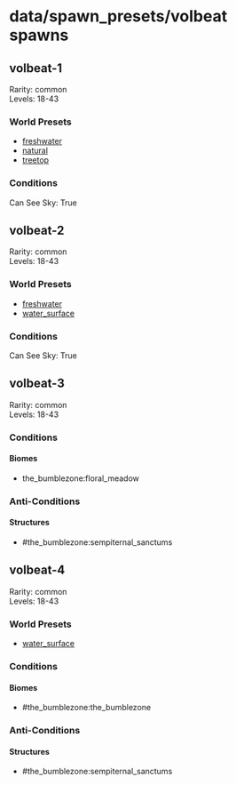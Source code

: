 # data/spawn_presets/volbeat spawns  
  
## volbeat-1  
Rarity: common  
Levels: 18-43  
  
### World Presets  
* [freshwater](/data/spawn_data/freshwater.md)  
* [natural](/data/spawn_data/natural.md)  
* [treetop](/data/spawn_data/treetop.md)  
  
### Conditions  
Can See Sky: True  
  
## volbeat-2  
Rarity: common  
Levels: 18-43  
  
### World Presets  
* [freshwater](/data/spawn_data/freshwater.md)  
* [water_surface](/data/spawn_data/water_surface.md)  
  
### Conditions  
Can See Sky: True  
  
## volbeat-3  
Rarity: common  
Levels: 18-43  
  
### Conditions  
  
#### Biomes  
  * the_bumblezone:floral_meadow
  
  
### Anti-Conditions  
  
#### Structures  
  * #the_bumblezone:sempiternal_sanctums
  
  
## volbeat-4  
Rarity: common  
Levels: 18-43  
  
### World Presets  
* [water_surface](/data/spawn_data/water_surface.md)  
  
### Conditions  
  
#### Biomes  
  * #the_bumblezone:the_bumblezone
  
  
### Anti-Conditions  
  
#### Structures  
  * #the_bumblezone:sempiternal_sanctums
  
